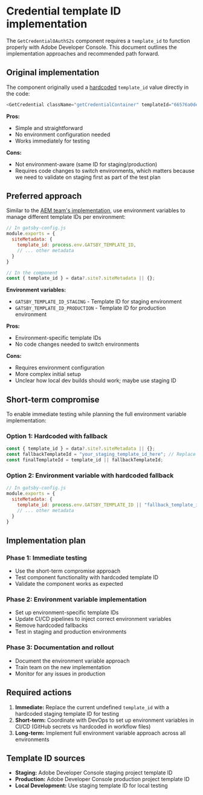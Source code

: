 # Credential template ID implementation

The `GetCredentialOAuthS2s` component requires a `template_id` to function properly with Adobe Developer Console. This document outlines the implementation approaches and recommended path forward.

## Original implementation

The component originally used a [hardcoded](https://github.com/AdobeDocs/adobe-dev-console/pull/140/files#diff-38dc7fe67ef001ab68b7a9aabf74b5b6b7113b0e8f7ead09a6413447f5539cf8R9) `template_id` value directly in the code:

```javascript
<GetCredential className="getCredentialContainer" templateId="66576a0de3cedc3a36fc9f28" productName="Firefly Services">
```

**Pros:**

- Simple and straightforward
- No environment configuration needed
- Works immediately for testing

**Cons:**

- Not environment-aware (same ID for staging/production)
- Requires code changes to switch environments, which matters because we need to validate on staging first as part of the test plan

## Preferred approach

Similar to the [AEM team's implementation](https://github.com/AdobeDocs/experience-platform-apis/tree/main/src/pages/credentials), use environment variables to manage different template IDs per environment:

```javascript
// In gatsby-config.js
module.exports = {
  siteMetadata: {
    template_id: process.env.GATSBY_TEMPLATE_ID,
    // ... other metadata
  }
}

// In the component
const { template_id } = data?.site?.siteMetadata || {};
```

**Environment variables:**

- `GATSBY_TEMPLATE_ID_STAGING` - Template ID for staging environment
- `GATSBY_TEMPLATE_ID_PRODUCTION` - Template ID for production environment

**Pros:**

- Environment-specific template IDs
- No code changes needed to switch environments

**Cons:**

- Requires environment configuration
- More complex initial setup
- Unclear how local dev builds should work; maybe use staging ID

## Short-term compromise

To enable immediate testing while planning the full environment variable implementation:

### Option 1: Hardcoded with fallback

```javascript
const { template_id } = data?.site?.siteMetadata || {};
const fallbackTemplateId = "your_staging_template_id_here"; // Replace with actual ID
const finalTemplateId = template_id || fallbackTemplateId;
```

### Option 2: Environment variable with hardcoded fallback

```javascript
// In gatsby-config.js
module.exports = {
  siteMetadata: {
    template_id: process.env.GATSBY_TEMPLATE_ID || "fallback_template_id_here",
    // ... other metadata
  }
}
```

## Implementation plan

### Phase 1: Immediate testing

- Use the short-term compromise approach
- Test component functionality with hardcoded template ID
- Validate the component works as expected

### Phase 2: Environment variable implementation

- Set up environment-specific template IDs
- Update CI/CD pipelines to inject correct environment variables
- Remove hardcoded fallbacks
- Test in staging and production environments

### Phase 3: Documentation and rollout

- Document the environment variable approach
- Train team on the new implementation
- Monitor for any issues in production

## Required actions

1. **Immediate:** Replace the current undefined `template_id` with a hardcoded staging template ID for testing
2. **Short-term:** Coordinate with DevOps to set up environment variables in CI/CD (GitHub secrets vs hardcoded in workflow files)
3. **Long-term:** Implement full environment variable approach across all environments

## Template ID sources

- **Staging:** Adobe Developer Console staging project template ID
- **Production:** Adobe Developer Console production project template ID
- **Local Development:** Use staging template ID for local testing

